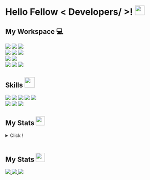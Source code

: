 <h1> Hello Fellow < Developers/ >! <img src="https://raw.githubusercontent.com/MartinHeinz/MartinHeinz/master/wave.gif" width=30px></h1>
<h2> My Workspace 💻</h2>

<a><img src="https://img.shields.io/badge/IntelliJ_IDEA-000000.svg?style=for-the-badge&logo=intellij-idea&logoColor=white"></a>
<a><img src="https://img.shields.io/badge/VSCode-0078D4?style=for-the-badge&logo=visual%20studio%20code&logoColor=white"></a>
<a><img src="https://img.shields.io/badge/GIT-E44C30?style=for-the-badge&logo=git&logoColor=white"></a>
<br/>
<a><img src="https://img.shields.io/badge/Windows-0078D6?style=for-the-badge&logo=windows&logoColor=white"></a>
<a><img src="https://img.shields.io/badge/AMD%20Ryzen_7_3700X-ED1C24?style=for-the-badge&logo=amd&logoColor=white"></a>
<a><img src="https://img.shields.io/badge/NVIDIA-RTX_3080-76B900?style=for-the-badge&logo=nvidia&logoColor=white"></a>
<br/>
<a><img src="https://img.shields.io/badge/Ubuntu-E95420?style=for-the-badge&logo=ubuntu&logoColor=white"></a>
<a><img src="https://img.shields.io/badge/Raspberry_PI 400-FF0000?style=for-the-badge&logo=raspberrypi&logoColor=black"></a>
<br/>
<a><img src="https://img.shields.io/badge/mac%20os-000000?style=for-the-badge&logo=apple&logoColor=white"></a>
<a><img src="https://img.shields.io/badge/apple%20silicon-333333?style=for-the-badge&logo=apple&logoColor=white"></a>
<a><img src="https://img.shields.io/badge/Apple-MacBook_Pro_2021_16'-333333?style=for-the-badge&logo=apple&logoColor=white"></a>
<br/>
<h2> Skills <img src="https://media2.giphy.com/media/QssGEmpkyEOhBCb7e1/giphy.gif?cid=ecf05e47a0n3gi1bfqntqmob8g9aid1oyj2wr3ds3mg700bl&rid=giphy.gif" width=32px></h2>

<a><img src="https://img.shields.io/badge/Go-00ADD8?style=for-the-badge&logo=go&logoColor=white"></a>
<a><img src="https://img.shields.io/badge/HTML5-E34F26?style=for-the-badge&logo=html5&logoColor=white"></a>
<a><img src="https://img.shields.io/badge/json-5E5C5C?style=for-the-badge&logo=json&logoColor=white"></a>
<a><img src="https://img.shields.io/badge/JWT-000000?style=for-the-badge&logo=JSON%20web%20tokens&logoColor=white"></a>
<a><img src="https://img.shields.io/badge/Docker-2CA5E0?style=for-the-badge&logo=docker&logoColor=white"></a>
<br/>
<a><img src="https://img.shields.io/badge/MySQL-005C84?style=for-the-badge&logo=mysql&logoColor=white"></a>
<a><img src="https://img.shields.io/badge/SQLite-07405E?style=for-the-badge&logo=sqlite&logoColor=white"></a>
<a><img src="https://img.shields.io/badge/MongoDB-4EA94B?style=for-the-badge&logo=mongodb&logoColor=white"></a>
<br/>
<h2> My Stats <img src="https://wakatime.com/static/img/wakatime.svg" width=28px></h2>
<details>
	<summary>Click !</summary>
	<a href="https://wakatime.com/@d4a96414-75f7-45dc-89f4-12748ce70abe"><img src="https://wakatime.com/badge/user/d4a96414-75f7-45dc-89f4-12748ce70abe.svg"></a>
	<br/>
	<a><img src="https://github-readme-stats.vercel.app/api/wakatime?username=Mokky"></a>
	<br/>
	<a href="https://github.com/anuraghazra/github-readme-stats"><img alt="Aastha's Github Stats" src="https://github-readme-stats.vercel.app/api/top-langs/?username=yms2772&hide=javascript,html,Makefile,Dockerfile,CSS&show_icons=true&locale=en&layout=compact" /></a>
	</br>
	<a><img src="https://github-readme-stats-git-masterrstaa-rickstaa.vercel.app/api?username=yms2772"></a>
	<br/>
	<a><img src="https://github-readme-streak-stats.herokuapp.com/?user=yms2772"></a>
</details>
<br/>
<h2> My Stats <img src="https://wakatime.com/static/img/wakatime.svg" width=28px></h2>
<a href="https://github.com/yms2772/kakao.go"> <img src="https://github-readme-stats.vercel.app/api/pin/?username=yms2772&repo=kakao.go" /> </a>
<a href="https://github.com/yms2772/google_image_upsizer"> <img src="https://github-readme-stats.vercel.app/api/pin/?username=yms2772&repo=google_image_upsizer" /> </a>
<a href="https://github.com/yms2772/download_accelerator"> <img src="https://github-readme-stats.vercel.app/api/pin/?username=yms2772&repo=download_accelerator" /> </a>
